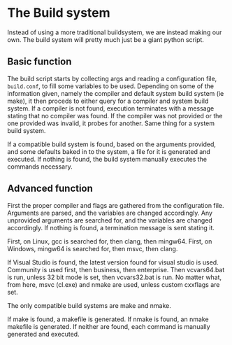 # The Build system

Instead of using a more traditional buildsystem, we are instead making our own.
The build system will pretty much just be a giant python script.

## Basic function

The build script starts by collecting args and reading a configuration file, `build.conf`, to fill some variables to be used.
Depending on some of the information given, namely the compiler and default system build system (ie make), it then proceds to either query for a compiler and system build system.
If a compiler is not found, execution terminates with a message stating that no compiler was found.
If the compiler was not provided or the one provided was invalid, it probes for another.
Same thing for a system build system.

If a compatible build system is found, based on the arguments provided, and some defaults baked in to the system, a file for it is generated and executed.
If nothing is found, the build system manually executes the commands necessary.

## Advanced function

First the proper compiler and flags are gathered from the configuration file.
Arguments are parsed, and the variables are changed accordingly.
Any unprovided arguments are searched for, and the variables are changed accordingly.
If nothing is found, a termination message is sent stating it.

First, on Linux, gcc is searched for, then clang, then mingw64.
First, on Windows, mingw64 is searched for, then msvc, then clang.

If Visual Studio is found, the latest version found for visual studio is used.
Community is used first, then business, then enterprise.
Then vcvars64.bat is run, unless 32 bit mode is set, then vcvars32.bat is run.
No matter what, from here, msvc (cl.exe) and nmake are used, unless custom cxxflags are set.

The only compatible build systems are make and nmake.

If make is found, a makefile is generated.
If nmake is found, an nmake makefile is generated.
If neither are found, each command is manually generated and executed.
